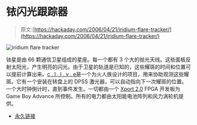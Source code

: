 # 铱闪光跟踪器

> 原文:[https://hackaday.com/2006/04/21/iridium-flare-tracker/](https://hackaday.com/2006/04/21/iridium-flare-tracker/)

![iridium flare tracker](../Images/2446de651532d8efcd513cbe70c04647.png)

铱星是由 66 颗通信卫星组成的星座。每一个都有 3 个大的抛光天线。这些面板反射太阳光，产生明亮的闪光。由于卫星的轨道是已知的，这些耀斑的时间和位置可以提前计算出来。[c . l . I . v . e](http://moro.fbrtech.com/ift/index.html)是一个为火人族设计的项目，用来协助观测这些耀斑。它有一个安装在转盘上的 DPSS 激光器，可以自动指向下一次耀斑的位置。一个大时钟倒计时，直到事件发生。一切都由一个 [Xport 2.0](http://www.charmedlabs.com/xport.htm) FPGA 开发板为 Game Boy Advance 所控制。所有的电力都由太阳能电池阵列和风力涡轮机提供。

*   [永久链接](http://moro.fbrtech.com/ift/index.html)